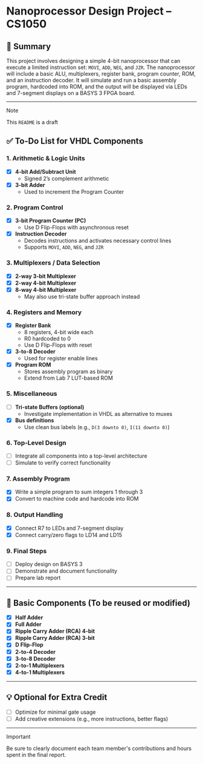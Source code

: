 # Nanoprocessor Design Project – CS1050

## 📘 Summary

This project involves designing a simple 4-bit nanoprocessor that can execute a limited instruction set: `MOVI`, `ADD`, `NEG`, and `JZR`. The nanoprocessor will include a basic ALU, multiplexers, register bank, program counter, ROM, and an instruction decoder. It will simulate and run a basic assembly program, hardcoded into ROM, and the output will be displayed via LEDs and 7-segment displays on a BASYS 3 FPGA board.

---

> [!NOTE]
> This `README` is a draft

## ✅ To-Do List for VHDL Components

### 1. Arithmetic & Logic Units
- [x] **4-bit Add/Subtract Unit**
  - Signed 2’s complement arithmetic
- [x] **3-bit Adder**
  - Used to increment the Program Counter

### 2. Program Control
- [x] **3-bit Program Counter (PC)**
  - Use D Flip-Flops with asynchronous reset
- [x] **Instruction Decoder**
  - Decodes instructions and activates necessary control lines
  - Supports `MOVI`, `ADD`, `NEG`, and `JZR`

### 3. Multiplexers / Data Selection
- [x] **2-way 3-bit Multiplexer**
- [x] **2-way 4-bit Multiplexer**
- [x] **8-way 4-bit Multiplexer**
  - May also use tri-state buffer approach instead

### 4. Registers and Memory
- [x] **Register Bank**
  - 8 registers, 4-bit wide each
  - R0 hardcoded to 0
  - Use D Flip-Flops with reset
- [x] **3-to-8 Decoder**
  - Used for register enable lines
- [x] **Program ROM**
  - Stores assembly program as binary
  - Extend from Lab 7 LUT-based ROM

### 5. Miscellaneous
- [ ] **Tri-state Buffers (optional)**
  - Investigate implementation in VHDL as alternative to muxes
- [x] **Bus definitions**
  - Use clean bus labels (e.g., `D(3 downto 0)`, `I(11 downto 0)`)

### 6. Top-Level Design
- [ ] Integrate all components into a top-level architecture
- [ ] Simulate to verify correct functionality

### 7. Assembly Program
- [x] Write a simple program to sum integers 1 through 3
- [x] Convert to machine code and hardcode into ROM

### 8. Output Handling
- [x] Connect R7 to LEDs and 7-segment display
- [x] Connect carry/zero flags to LD14 and LD15

### 9. Final Steps
- [ ] Deploy design on BASYS 3
- [ ] Demonstrate and document functionality
- [ ] Prepare lab report

---

## 🔧 Basic Components (To be reused or modified)

- [x] **Half Adder**
- [x] **Full Adder**
- [x] **Ripple Carry Adder (RCA) 4-bit**
- [x] **Ripple Carry Adder (RCA) 3-bit**
- [x] **D Flip-Flop**
- [x] **2-to-4 Decoder**
- [x] **3-to-8 Decoder**
- [x] **2-to-1 Multiplexers**
- [x] **4-to-1 Multiplexers**

---

## 💡 Optional for Extra Credit
- [ ] Optimize for minimal gate usage
- [ ] Add creative extensions (e.g., more instructions, better flags)

---

> [!IMPORTANT]
> Be sure to clearly document each team member's contributions and hours spent in the final report.
